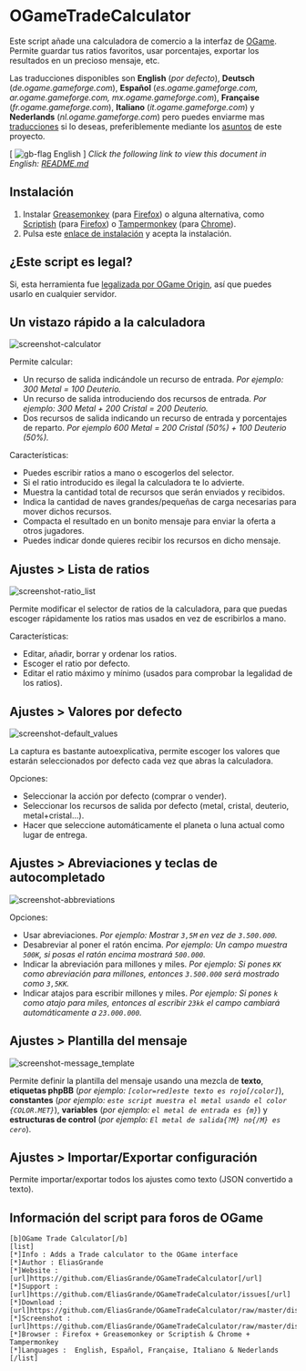 
OGameTradeCalculator
====================

Este script añade una calculadora de comercio a la interfaz de [OGame]. Permite guardar tus ratios favoritos, usar porcentajes, exportar los resultados en un precioso mensaje, etc.

Las traducciones disponibles son **English** (*por defecto*), **Deutsch** (*de.ogame.gameforge.com*), **Español** (*es.ogame.gameforge.com, ar.ogame.gameforge.com, mx.ogame.gameforge.com*), **Française** (*fr.ogame.gameforge.com*), **Italiano** (*it.ogame.gameforge.com*) y **Nederlands** (*nl.ogame.gameforge.com*) pero puedes enviarme mas [traducciones] si lo deseas, preferiblemente mediante los [asuntos] de este proyecto.

\[ ![gb-flag] English \] *Click the following link to view this document in English: [README.md]*

Instalación
-----------

  1. Instalar [Greasemonkey] \(para [Firefox]\) o alguna alternativa, como [Scriptish] \(para [Firefox]\) o [Tampermonkey] \(para [Chrome]\).
  2. Pulsa este [enlace de instalación] y acepta la instalación.

¿Este script es legal?
----------------------

Si, esta herramienta fue [legalizada por OGame Origin], así que puedes usarlo en cualquier servidor.

Un vistazo rápido a la calculadora
----------------------------------

![screenshot-calculator]

Permite calcular:

  - Un recurso de salida indicándole un recurso de entrada.
    *Por ejemplo: 300 Metal = 100 Deuterio.*
  - Un recurso de salida introduciendo dos recursos de entrada.
    *Por ejemplo: 300 Metal + 200 Cristal = 200 Deuterio.*
  - Dos recursos de salida indicando un recurso de entrada y porcentajes de reparto.
    *Por ejemplo 600 Metal = 200 Cristal (50%) + 100 Deuterio (50%).*

Características:

  - Puedes escribir ratios a mano o escogerlos del selector.
  - Si el ratio introducido es ilegal la calculadora te lo advierte.
  - Muestra la cantidad total de recursos que serán enviados y recibidos.
  - Indica la cantidad de naves grandes/pequeñas de carga necesarias para mover dichos recursos.
  - Compacta el resultado en un bonito mensaje para enviar la oferta a otros jugadores.
  - Puedes indicar donde quieres recibir los recursos en dicho mensaje.

Ajustes > Lista de ratios
-------------------------

![screenshot-ratio_list]

Permite modificar el selector de ratios de la calculadora, para que puedas escoger rápidamente los ratios mas usados en vez de escribirlos a mano.

Características:

  - Editar, añadir, borrar y ordenar los ratios.
  - Escoger el ratio por defecto.
  - Editar el ratio máximo y mínimo (usados para comprobar la legalidad de los ratios).

Ajustes > Valores por defecto
-----------------------------

![screenshot-default_values]

La captura es bastante autoexplicativa, permite escoger los valores que estarán seleccionados por defecto cada vez que abras la calculadora.

Opciones:

  - Seleccionar la acción por defecto (comprar o vender).
  - Seleccionar los recursos de salida por defecto (metal, cristal, deuterio, metal+cristal...).
  - Hacer que seleccione automáticamente el planeta o luna actual como lugar de entrega.

Ajustes > Abreviaciones y teclas de autocompletado
--------------------------------------------------

![screenshot-abbreviations]

Opciones:

  - Usar abreviaciones.
    *Por ejemplo: Mostrar `3,5M` en vez de `3.500.000`.*
  - Desabreviar al poner el ratón encima.
    *Por ejemplo: Un campo muestra `500K`, si posas el ratón encima mostrará `500.000`.*
  - Indicar la abreviación para millones y miles.
    *Por ejemplo: Si pones `KK` como abreviación para millones, entonces `3.500.000` será mostrado como `3,5KK`.*
  - Indicar atajos para escribir millones y miles.
    *Por ejemplo: Si pones `k` como atajo para miles, entonces al escribir `23kk` el campo cambiará automáticamente a `23.000.000`.*

Ajustes > Plantilla del mensaje
-------------------------------

![screenshot-message_template]

Permite definir la plantilla del mensaje usando una mezcla de **texto**, **etiquetas phpBB** (*por ejemplo: `[color=red]este texto es rojo[/color]`*), **constantes** (*por ejemplo: `este script muestra el metal usando el color {COLOR.MET}`*), **variables** (*por ejemplo: `el metal de entrada es {m}`*) y **estructuras de control** (*por ejemplo: `El metal de salida{?M} no{/M} es cero`*).

Ajustes > Importar/Exportar configuración
-----------------------------------------

Permite importar/exportar todos los ajustes como texto (JSON convertido a texto).

Información del script para foros de OGame
------------------------------------------

```
[b]OGame Trade Calculator[/b]
[list]
[*]Info : Adds a Trade calculator to the OGame interface
[*]Author : EliasGrande
[*]Website : [url]https://github.com/EliasGrande/OGameTradeCalculator[/url]
[*]Support : [url]https://github.com/EliasGrande/OGameTradeCalculator/issues[/url]
[*]Download : [url]https://github.com/EliasGrande/OGameTradeCalculator/raw/master/dist/releases/latest.user.js[/url]
[*]Screenshot : [url]https://github.com/EliasGrande/OGameTradeCalculator/raw/master/dist/img/readme/calc.png[/url]
[*]Browser : Firefox + Greasemonkey or Scriptish & Chrome + Tampermonkey
[*]Languages :  English, Español, Française, Italiano & Nederlands
[/list]
```

[OGame]:http://en.ogame.gameforge.com/
[legalizada por OGame Origin]:http://board.origin.ogame.gameforge.com/board175-user-projects/board39-official-tolerated-tools-addons-scripts/4367-ogame-trade-calculator/

[Firefox]:https://www.mozilla.org/firefox
[Greasemonkey]:https://addons.mozilla.org/firefox/addon/greasemonkey/
[Scriptish]:https://addons.mozilla.org/firefox/addon/scriptish/

[Chrome]:https://www.google.com/chrome/
[Tampermonkey]:https://chrome.google.com/webstore/detail/tampermonkey/dhdgffkkebhmkfjojejmpbldmpobfkfo

[asuntos]:/../../issues
[README.md]:README.md
[traducciones]:dist/locale
[enlace de instalación]:dist/releases/latest.user.js?raw=true&.user.js

[screenshot-calculator]:dist/img/readme/calc.png?raw=true
[screenshot-ratio_list]:dist/img/readme/ratio-list.png?raw=true
[screenshot-default_values]:dist/img/readme/def-values.png?raw=true
[screenshot-abbreviations]:dist/img/readme/abb-auto.png?raw=true
[screenshot-message_template]:dist/img/readme/msg-tpl.png?raw=true
[gb-flag]:dist/img/icons/gb-flag.gif?raw=true
